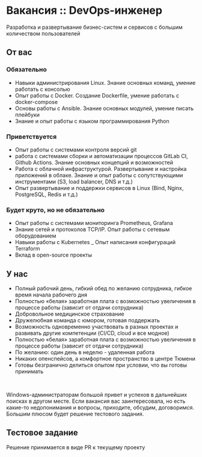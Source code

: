 # Вакансия :: DevOps-инженер

Разработка и развертывание бизнес-систем и сервисов с большим количеством пользователей

## От вас

### Обязательно

- Навыки администрирования Linux. Знание основных команд, умение работать с консолью
- Опыт работы с Docker. Создание Dockerfile, умение работать с docker-compose
- Основы работы с Ansible. Знание основных модулей, умение писать плейбуки
- Знание и опыт работы с языком программирования Python

### Приветствуется

- Опыт работы с системами контроля версий git
- работа с системами сборки и автоматизации процессов GitLab CI, Github Actions. Знание основных концепций и возможностей
- Работа с облачной инфраструктурой. Развертывание и настройка приложений в облаке. Знание и опыт работы с сопутствующими инструментами (S3, load balancer, DNS и т.д.)
- Опыт развертывание и поддержки сервисов в Linux (Bind, Nginx, PostgreSQL, Redis и т.д.)

### Будет круто, но не обязательно

- Опыт работы с системами мониторинга Prometheus, Grafana
- Знание сетей и протоколов TCP/IP. Опыт работы с сетевым оборудованием
- Навыки работы с Kubernetes
_ Опыт написания конфигураций Terraform
- Вклад в open-source проекты

## У нас

- Полный рабочий день, гибкий обед по желанию сотрудника, гибкое время начала рабочего дня
- Полностью «белая» заработная плата с возможностью увеличения в процессе работы (зависит от отдачи сотрудника)
- Добровольное медицинское страхование
- Дружелюбная команда с юмором, готовая поддержать
- Возможность одновременно участвовать в разных проектах и развивать другие компетенции (CI/CD, cloud и все модное)
- Полностью «белая» заработная плата с возможностью увеличения в процессе работы (зависит от отдачи сотрудника)
- По желанию: один день в неделю - удаленная работа
- Никаких опенспейсов, а комфортное пространство в центре Тюмени
- Готовы безгранично делиться опытом при условии, что вы готовы принимать

&nbsp;  

Windows-администраторам большой привет и успехов в дальнейших поисках в другом месте.
Если вакансия вас заинтересовала, но есть какие-то недопонимания и вопросы, приходите, обсудим, договоримся.  
Большим плюсом будет решение тестового задания.

## Тестовое задание

Решение принимается в виде PR к текущему проекту
